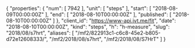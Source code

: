 {
  "properties": {
    "num": [
      7942
    ],
    "unit": [
      "steps"
    ],
    "start": [
      "2018-08-09T00:00:00Z"
    ],
    "end": [
      "2018-08-10T00:00:00Z"
    ],
    "published": [
      "2018-08-10T00:00:00Z"
    ]
  },
  "client_id": "https://www-api.jvt.me/fit",
  "date": "2018-08-10T00:00:00Z",
  "kind": "steps",
  "h": "h-measure",
  "slug": "2018/08/s7hrt",
  "aliases": [
    "/mf2/822913c1-c6c8-45e2-b805-d72e12608333/",
    "/mf2/2018/08/s7hrt",
    "/mf2/2018/08/S7HrT"
  ]
}
